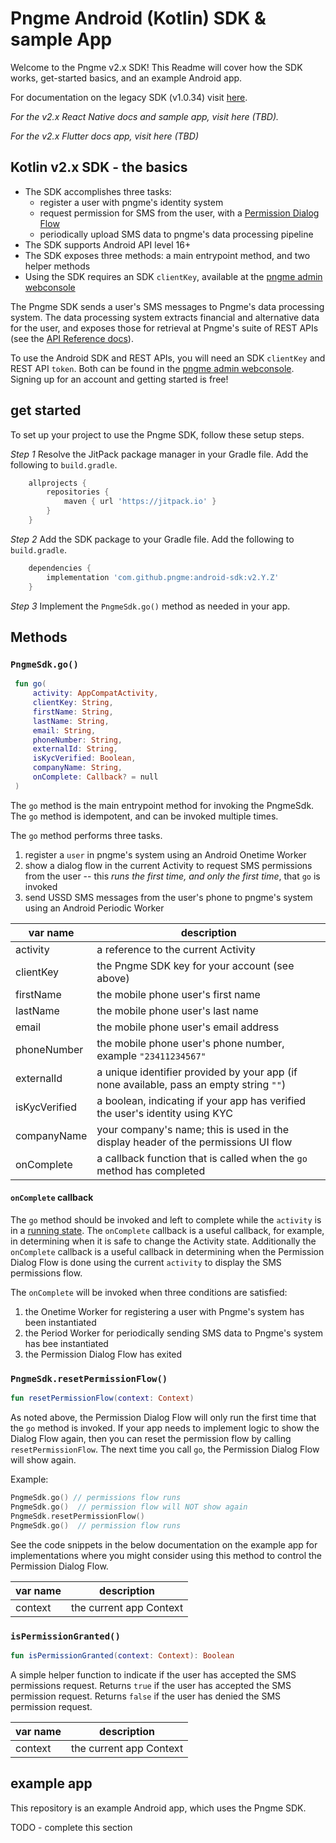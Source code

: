 # Pngme Android (Kotlin) SDK & sample App

Welcome to the Pngme v2.x SDK!
This Readme will cover how the SDK works, get-started basics, and an example Android app.

For documentation on the legacy SDK (v1.0.34) visit [here](https://developers.api.pngme.com/docs).

_For the v2.x *React Native* docs and sample app, visit here (TBD)._

_For the v2.x *Flutter* docs app, visit here (TBD)_

## Kotlin v2.x SDK - the basics

- The SDK accomplishes three tasks:
  - register a user with pngme's identity system
  - request permission for SMS from the user, with a [Permission Dialog Flow](.docs/permission_flow.gif)
  - periodically upload SMS data to pngme's data processing pipeline
- The SDK supports Android API level 16+
- The SDK exposes three methods: a main entrypoint method, and two helper methods
- Using the SDK requires an SDK `clientKey`, 
  available at the [pngme admin webconsole](https://admin.pngme.com)

The Pngme SDK sends a user's SMS messages to Pngme's data processing system.
The data processing system extracts financial and alternative data for the user,
and exposes those for retrieval at Pngme's suite of REST APIs 
(see the [API Reference docs](https://developers.api.pngme.com/reference/getting-started-with-your-api)).

To use the Android SDK and REST APIs, you will need an SDK `clientKey` and REST API `token`.
Both can be found in the [pngme admin webconsole](https://admin.pngme.com).
Signing up for an account and getting started is free!

## get started
To set up your project to use the Pngme SDK, follow these setup steps.

_Step 1_
Resolve the JitPack package manager in your Gradle file.
Add the following to `build.gradle`.
```groovy
    allprojects {
        repositories {
            maven { url 'https://jitpack.io' }
        }
    }
```

_Step 2_
Add the SDK package to your Gradle file.
Add the following to `build.gradle`.
```groovy
    dependencies {
        implementation 'com.github.pngme:android-sdk:v2.Y.Z'
    }
```

_Step 3_
Implement the `PngmeSdk.go()` method as needed in your app.

## Methods
### `PngmeSdk.go()`

```kotlin
 fun go(
     activity: AppCompatActivity,
     clientKey: String,
     firstName: String,
     lastName: String,
     email: String,
     phoneNumber: String,
     externalId: String,
     isKycVerified: Boolean,
     companyName: String,
     onComplete: Callback? = null
 )
```

The `go` method is the main entrypoint method for invoking the PngmeSdk.
The `go` method is idempotent, and can be invoked multiple times.

The `go` method performs three tasks.
1. register a `user` in pngme's system using an Android Onetime Worker
2. show a dialog flow in the current Activity to request SMS permissions from the user -- 
   this _runs the first time, and only the first time_, that `go` is invoked
3. send USSD SMS messages from the user's phone to pngme's system using an Android Periodic Worker

| var name | description |
| -------- | ----------- |
| activity | a reference to the current Activity |
| clientKey | the Pngme SDK key for your account (see above) |
| firstName | the mobile phone user's first name |
| lastName | the mobile phone user's last name |
| email | the mobile phone user's email address |
| phoneNumber | the mobile phone user's phone number, example `"23411234567"` |
| externalId | a unique identifier provided by your app (if none available, pass an empty string `""`)|
|isKycVerified | a boolean, indicating if your app has verified the user's identity using KYC |
| companyName | your company's name; this is used in the display header of the permissions UI flow |
| onComplete | a callback function that is called when the `go` method has completed |

#### `onComplete` callback
The `go` method should be invoked and left to complete while the `activity` is in a [running state](https://developer.android.com/guide/components/activities/activity-lifecycle).
The `onComplete` callback is a useful callback, for example, 
in determining when it is safe to change the Activity state.
Additionally the `onComplete` callback is a useful callback in determining 
when the Permission Dialog Flow is done using the current `activity` to display the SMS permissions flow.

The `onComplete` will be invoked when three conditions are satisfied:
1. the Onetime Worker for registering a user with Pngme's system has been instantiated
2. the Period Worker for periodically sending SMS data to Pngme's system has bee instantiated
3. the Permission Dialog Flow has exited

### `PngmeSdk.resetPermissionFlow()`

```kotlin
fun resetPermissionFlow(context: Context)
```

As noted above, the Permission Dialog Flow will only run the first time that the `go` method is invoked.
If your app needs to implement logic to show the Dialog Flow again, 
then you can reset the permission flow by calling `resetPermissionFlow`.
The next time you call `go`, the Permission Dialog Flow will show again.

Example:
```kotlin
PngmeSdk.go() // permissions flow runs
PngmeSdk.go()  // permission flow will NOT show again
PngmeSdk.resetPermissionFlow()
PngmeSdk.go()  // permission flow runs
```

See the code snippets in the below documentation on the example app 
for implementations where you might consider using this method to control the Permission Dialog Flow.

| var name | description |
| -------- | ----------- |
| context | the current app Context |

### `isPermissionGranted()`

```kotlin
fun isPermissionGranted(context: Context): Boolean
```

A simple helper function to indicate if the user has accepted the SMS permissions request.
Returns `true` if the user has accepted the SMS permission request.
Returns `false` if the user has denied the SMS permission request.

| var name | description |
| -------- | ----------- |
| context | the current app Context |

## example app
This repository is an example Android app, which uses the Pngme SDK.

TODO - complete this section
